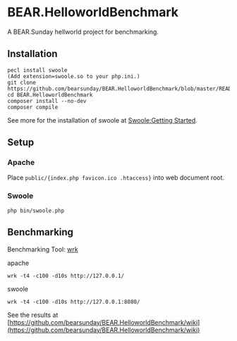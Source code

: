 # BEAR.HelloworldBenchmark

A BEAR.Sunday hellworld project for benchmarking.

## Installation

    pecl install swoole
    (Add extension=swoole.so to your php.ini.)
    git clone https://github.com/bearsunday/BEAR.HelloworldBenchmark/blob/master/README.md
    cd BEAR.HelloworldBenchmark
    composer install --no-dev
    composer compile
    
See more for the installation of swoole at [Swoole:Getting Started](https://www.swoole.co.uk/docs/get-started/installation).

## Setup

### Apache

Place `public/{index.php favicon.ico .htaccess}` into web document root. 

### Swoole

    php bin/swoole.php

## Benchmarking

Benchmarking Tool: [wrk](https://github.com/wg/wrk)

apache

    wrk -t4 -c100 -d10s http://127.0.0.1/

swoole

    wrk -t4 -c100 -d10s http://127.0.0.1:8080/

See the results at [https://github.com/bearsunday/BEAR.HelloworldBenchmark/wiki](https://github.com/bearsunday/BEAR.HelloworldBenchmark/wiki)
